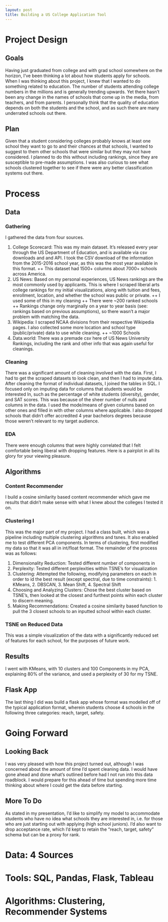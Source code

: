 ```yaml
---
layout: post
title: Building a US College Application Tool
---
```


# Project Design
## Goals
Having just graduated from college and with grad school somewhere on the horizon, I’ve been thinking a lot about how students apply for schools. When I was thinking about this project, I knew that I wanted to do something related to education. The number of students attending college numbers in the millions and is generally trending upwards. Yet there hasn’t been any change in the names of schools that come up in the media, from teachers, and from parents. I personally think that the quality of education depends on both the students and the school, and as such there are many underrated schools out there.

## Plan
Given that a student considering colleges probably knows at least one school they want to go to and their chances at that schools, I wanted to suggest to them other schools that were similar but they may not have considered.  I planned to do this without including rankings, since they are susceptible to pre-made assumptions. I was also curious to see what schools clustered together to see if there were any better classification systems out there. 

# Process
## Data

### Gathering
I gathered the data from four sources.
1.	College Scorecard: This was my main dataset. It’s released every year through the US Department of Education, and is available via csv downloads and and API. I took the CSV download of the information from the 2015-2016 school year, as this was the most year available in this format.
++	This dataset had 1500+ columns about 7000+ schools across America.
2.	US News: Based on my personal experiences, US News rankings are the most commonly used by applicants. This is where I scraped liberal arts college rankings for my initial visualizations, along with tuition and fees, enrollment, location, and whether the school was public or private.
++	I used some of this in my cleaning
++ There were ~200 ranked schools
++	Rankings change only marginally on a year to year basis (see: rankings based on previous assumptions), so there wasn’t a major problem with matching the data.
3.	Wikipedia: I scraped NCAA divisions from their respective Wikipedia pages. I also collected some more location and school type (public/private) data to use while cleaning.
++	~1000 Schools
4.	Data.world: There was a premade csv here of US News University Rankings, including the rank and other info that was again useful for cleanings.

### Cleaning
There was a significant amount of cleaning involved with the data. First, I had to get the scraped datasets to look clean, and then I had to impute data.  After cleaning the format of individual datasets, I joined the tables in SQL.
I focused only on imputing data for columns that students would be interested In, such as the percentage of white students (diversity), gender, and SAT scores. This was because of the sheer number of nulls and columns in the data. I used the mode/means of given columns based on other ones and filled in with other columns where applicable.  I also dropped schools that didn’t offer accredited 4 year bachelors degrees because those weren’t relevant to my target audience.

### EDA
There were enough columns that were highly correlated that I felt comfortable being liberal with dropping features. Here is a pairplot in all its glory for your viewing pleasure.  
 

## Algorithms
### Content Recommender
I build a cosine similarity based content recommender which gave me results that didn’t make sense with what I knew about the colleges I tested it on.
 
### Clustering I
This was the major part of my project. I had a class built, which was a pipeline including multiple clustering algorithms and tsnes. It also enabled me to test different PCA components.
In terms of clustering, first modified my data so that it was all in int/float format. The remainder of the process was as follows:
1.	Dimensionality Reduction: Tested different number of components in 
2.	Perplexity: Tested different perplexities within TSNE’s for visualization
3.	Clustering: Attempted the following, modifying parameters on each in order to id the best result (except spectral, due to time constraints): 1. KMeans, 2. DBSCAN, 3. Mean Shift, 4. Spectral Shift
4.	Choosing and Analyzing Clusters: Chose the best cluster based on TSNE’s, then looked at the closest and furthest points wihin each cluster to discern meaning.
5.	Making Recommendations: Created a cosine similarity based function to pull the 3 closest schools to an inputted school within each cluster.

### TSNE on Reduced Data
This was a simple visualization of the data with a significantly reduced set of features for each school, for the purposes of future work.

## Results
I went with KMeans, with 10 clusters and 100 Components in my PCA, explaining 80% of the variance, and used a perplexity of 30 for my TSNE.
 
## Flask App
The last thing I did was build a flask app whose format was modelled off of the typical application format, wherein students choose 4 schools in the following three categories: reach, target, safety.

# Going Forward
## Looking Back
I was very pleased with how this project turned out, although I was concerned about the amount of time I’d spent cleaning data. I would have gone ahead and done what’s outlined before had I not run into this data roadblock. I would prepare for this ahead of time but spending more time thinking about where I could get the data before starting.

## More To Do
As stated in my presentation, I’d like to simplify my model to accommodate students who have no idea what schools they are interested in, i.e. for those who are just starting out with applying (high school juniors). I’d also want to drop acceptance rate, which I’d kept to retain the “reach, target, safety” schema but can be a proxy for rank.

# Data: 4 Sources
# Tools: SQL, Pandas, Flask, Tableau
# Algorithms: Clustering, Recommender Systems

